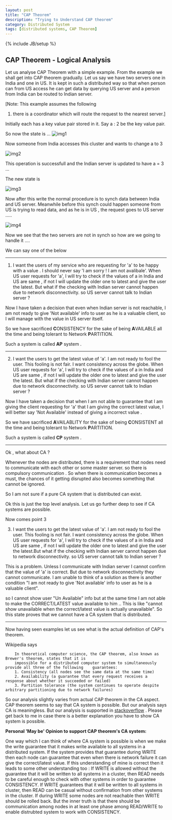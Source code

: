 ```yaml
---
layout: post
title: "CAP Theorem"
description: "Trying to Understand CAP theorem"
category: Distributed System
tags: [distributed systems, CAP Theorem]
---
```

{% include JB/setup %}

## CAP Theorem - Logical Analysis

Let us analyse CAP Theorem with a simple example. From the example we shall get into CAP theorem gradually.
Let us say we have two servers one in India and one in US. It is kept in such a distributed
way so that when person can from US access he can get data by querying US server and a person from India can be routed
to Indian server.

[Note: This example assumes the following

1) there is a coordinator which will route the request to the nearest server.]

Initially each has a key value pair stored in it. Say a : 2 be the key value pair.

So now the state is ...
![img1](https://cloud.githubusercontent.com/assets/5524260/9529291/115bfc46-4d17-11e5-9911-21cba6db36a3.png)

Now someone from India accesses this cluster and wants to change a to 3 

![img2](https://cloud.githubusercontent.com/assets/5524260/9529303/1be00c48-4d17-11e5-957f-ede4014c821e.png)

This operation is successfull and the Indian server is updated to have a = 3 ...

The new state is

![img3](https://cloud.githubusercontent.com/assets/5524260/9529415/c0d4c306-4d17-11e5-9286-909b607b2855.png)

Now after this write the normal procedure is to synch data between India and US server.
Meanwhile before this synch could happen someone from US is trying to read data, and as he is in US , the request goes to US server .....

![img4](https://cloud.githubusercontent.com/assets/5524260/9529570/a78adfba-4d18-11e5-9c71-bd1d4abf0f7a.png)

Now we see that the two servers are not in synch so how are we going to handle it .... 


We can say one of the below

***
1) I want the users of my service who are requesting for 'a' to be happy with a value . I should never say 'I am sorry ! I am not avalibale'. When US user requests for 'a', I will try to check if the values of a in India and US are same , if not I will update the older one to latest and give the user the latest.
But what if the checking with Indian server cannot happen due to network disconnectivity. so US server cannot talk to Indian server ?

Now I have taken a decision that even when Indian server is not reachable, I am not ready to give 'Not available' info to user as he is a valuable client, so I will manage with the value in US server itself.

So we have sacrificed <b>C</b>ONSISTENCY for the sake of being <b>A</b>VAILABLE all the time and being tolerant to Network <b>P</b>ARTITION.

Such a system is called <b>AP</b> system .

***
2) I want the users to get the latest value of 'a'. I am not ready to fool the user. This fooling is not fair. I want consistency across the globe. When US user requests for 'a', I will try to check if the values of a in India and US are same , if not I will update the older one to latest and give the user the latest.
But what if the checking with Indian server cannot happen due to network disconnectivity. so US server cannot talk to Indian server ?

Now I have taken a decision that when I am not able to guarantee that I am giving the client requesting for 'a' that I am giving the correct latest value, I will better say 'Not Available' instead of giving a incorrect value .

So we have sacrificed <b>A</b>VAILABLITY for the sake of being <b>C</b>ONSISTENT all the time and being tolerant to Network <b>P</b>ARTITION.

Such a system is called <b>CP</b> system .

***

Ok , what about CA ?

Whenever the nodes are distributed, there is a requirement that nodes need to communicate with each other or some master server. so there is compulsory communication . So when there is communication becomes a must, the chances of it getting disrupted also becomes something that cannot be ignored.

So I am not sure if a pure CA system that is distributed can exist.

Ok this is just the top level analysis.
Let us go further deep to see if CA systems are possible.

Now comes point 3

3) I want the users to get the latest value of 'a'. I am not ready to fool the user. This fooling is not fair. I want consistency across the globe. When US user requests for 'a', I will try to check if the values of a in India and US are same , if not I will update the older one to latest and give the user the latest.But what if the checking with Indian server cannot happen due to network disconnectivity. so US server cannot talk to Indian server ?

This is a problem. Unless I communicate with Indian server I cannot confirm that the value of 'a' is correct. But due to network disconnectivity they cannot communicate. I am unable to think of a solution as there is another condition "I am not ready to give 'Not available' info to user as he is a valuable client".

so I cannot show user "Un Available" info but at the same time I am not able to make the CORRECT/LATEST value available to him .. This is like "cannot show unavailable when the correct/latest value is actually unavailable".
So this state proves that we cannot have a CA system that is distributed.


***
Now having seen examples let us see what is the actual definition of CAP's theorem.

Wikipedia says 


        In theoretical computer science, the CAP theorem, also known as Brewer's theorem, states that it is  
        impossible for a distributed computer system to simultaneously provide all three of the following    guarantees:
        1. Consistency (all nodes see the same data at the same time)
        2. Availability (a guarantee that every request receives a response about whether it succeeded or failed)
        3. Partition tolerance (the system continues to operate despite arbitrary partitioning due to network failures)



So our analysis slightly varies from actual CAP theorem in the CA aspect. CAP theorem seems to say that CA system is possible. But our analysis says CA is meaningless.
But our analysis is supported in [stackoverflow](http://stackoverflow.com/a/12347673/1597944) .
Please get back to me in case there is a better explanation you have to show CA system is possible.

**Personal 'May be' Opinion to support CAP theorem's CA system:**

One way which I can think of where CA system is possible is when we make the write guarantee that it makes write available to all systems in a distributed system. If the system provides that guarantee during WRITE then each node can guarantee that even when there is network failure it can give the correct/latest value.
If this understanding of mine is correct then it leads to some other understanding too : If WRITE is allowed without the guarantee that it will be written to all systems in a cluster, then READ needs to be careful enough to check with other systems in order to guarantee CONSISTENCY. If WRITE guarantees that it will be written to all systems in cluster, then READ can be casual without confirmation from other systems in the cluster. 
If during WRITE some nodes are not reachable then WRITE should be rolled back. But the inner truth is that there should be communication among nodes in at least one phase among READ/WRITE to enable distrubted system to work with CONSISTENCY.
